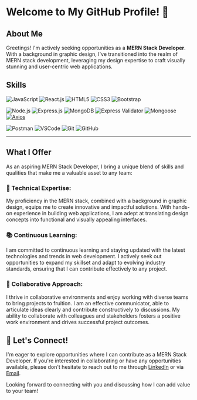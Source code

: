 # Welcome to My GitHub Profile! 🚀

## About Me

Greetings! I'm actively seeking opportunities as a **MERN Stack Developer**. With a background in graphic design, I've transitioned into the realm of MERN stack development, leveraging my design expertise to craft visually stunning and user-centric web applications.

## Skills


![JavaScript](https://img.shields.io/badge/-JavaScript-F7DF1E?logo=javascript&logoColor=black)
![React.js](https://img.shields.io/badge/-React.js-61DAFB?logo=react&logoColor=white)
![HTML5](https://img.shields.io/badge/-HTML5-E34F26?logo=html5&logoColor=white)
![CSS3](https://img.shields.io/badge/-CSS3-1572B6?logo=css3&logoColor=white)
![Bootstrap](https://img.shields.io/badge/-Bootstrap-563D7C?logo=bootstrap&logoColor=white)

![Node.js](https://img.shields.io/badge/-Node.js-339933?logo=node.js&logoColor=white)
![Express.js](https://img.shields.io/badge/-Express.js-000000?logo=express&logoColor=white)
![MongoDB](https://img.shields.io/badge/-MongoDB-47A248?logo=mongodb&logoColor=white)
![Express Validator](https://img.shields.io/badge/-Express%20Validator-000000?logo=node.js&logoColor=white)
![Mongoose](https://img.shields.io/badge/-Mongoose-47A248?logo=mongoose&logoColor=white)
[![Axios](https://img.shields.io/badge/-Axios-61dafb?logo=axios&logoColor=white)](https://github.com/axios/axios)

![Postman](https://img.shields.io/badge/-Postman-FF6C37?logo=postman&logoColor=white)
![VSCode](https://img.shields.io/badge/-VSCode-007ACC?logo=visual-studio-code&logoColor=white)
![Git](https://img.shields.io/badge/-Git-F05032?logo=git&logoColor=white)
![GitHub](https://img.shields.io/badge/-GitHub-181717?logo=github&logoColor=white)

---

## What I Offer

As an aspiring MERN Stack Developer, I bring a unique blend of skills and qualities that make me a valuable asset to any team:

### 🚀 Technical Expertise:
My proficiency in the MERN stack, combined with a background in graphic design, equips me to create innovative and impactful solutions. With hands-on experience in building web applications, I am adept at translating design concepts into functional and visually appealing interfaces.

### 📚 Continuous Learning:
I am committed to continuous learning and staying updated with the latest technologies and trends in web development. I actively seek out opportunities to expand my skillset and adapt to evolving industry standards, ensuring that I can contribute effectively to any project.

### 👥 Collaborative Approach:
I thrive in collaborative environments and enjoy working with diverse teams to bring projects to fruition. I am an effective communicator, able to articulate ideas clearly and contribute constructively to discussions. My ability to collaborate with colleagues and stakeholders fosters a positive work environment and drives successful project outcomes.


## 💬 Let's Connect!

I'm eager to explore opportunities where I can contribute as a MERN Stack Developer. If you're interested in collaborating or have any opportunities available, please don't hesitate to reach out to me through [LinkedIn](https://www.linkedin.com/in/biswarupchatt/) or via [Email](mailto:chatterjeebiswarup61@gmail.com).

Looking forward to connecting with you and discussing how I can add value to your team!
